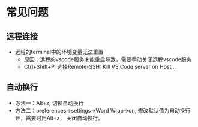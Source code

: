 # 常见问题

## 远程连接
- 远程的terminal中的环境变量无法重置
    - 原因：远程的vscode服务未能重启导致，需要手动关闭远程vscode服务
    - Ctrl+Shift+P, 选择Remote-SSH: Kill VS Code server on Host...

## 自动换行
- 方法一：Alt+z, 切换自动换行
- 方法二：preferences->settings->Word Wrap->on, 修改默认值为自动换行开，需要时用Alt+z， 关闭自动换行。